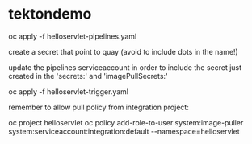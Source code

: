 # tektondemo

oc apply -f helloservlet-pipelines.yaml

create a secret that point to quay (avoid to include dots in the name!)

update the pipelines serviceaccount in order to include the secret just created in the 'secrets:' and 'imagePullSecrets:'

oc apply -f helloservlet-trigger.yaml

remember to allow pull policy from integration project:

oc project helloservlet
oc policy add-role-to-user system:image-puller system:serviceaccount:integration:default --namespace=helloservlet
